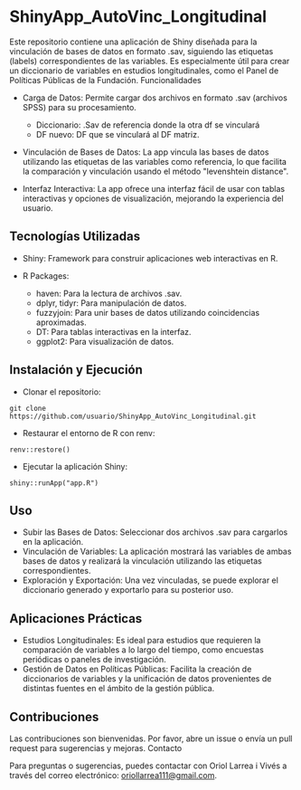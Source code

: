 # ShinyApp_AutoVinc_Longitudinal

Este repositorio contiene una aplicación de Shiny diseñada para la vinculación de bases de datos en formato .sav, siguiendo las etiquetas (labels) correspondientes de las variables. Es especialmente útil para crear un diccionario de variables en estudios longitudinales, como el Panel de Políticas Públicas de la Fundación.
Funcionalidades

- Carga de Datos: Permite cargar dos archivos en formato .sav (archivos SPSS) para su procesamiento.
  + Diccionario: .Sav de referencia donde la otra df se vinculará
  + DF nuevo: DF que se vinculará al DF matriz.
  
- Vinculación de Bases de Datos: La app vincula las bases de datos utilizando las etiquetas de las variables como referencia, lo que facilita la comparación y vinculación usando el método "levenshtein distance".

- Interfaz Interactiva: La app ofrece una interfaz fácil de usar con tablas interactivas y opciones de visualización, mejorando la experiencia del usuario.

## Tecnologías Utilizadas

- Shiny: Framework para construir aplicaciones web interactivas en R.

- R Packages:
  + haven: Para la lectura de archivos .sav.
  + dplyr, tidyr: Para manipulación de datos.
  + fuzzyjoin: Para unir bases de datos utilizando coincidencias aproximadas.
  + DT: Para tablas interactivas en la interfaz.
  + ggplot2: Para visualización de datos.

## Instalación y Ejecución

- Clonar el repositorio:

`git clone https://github.com/usuario/ShinyApp_AutoVinc_Longitudinal.git`

- Restaurar el entorno de R con renv:

`renv::restore()`

- Ejecutar la aplicación Shiny:

`shiny::runApp("app.R")`

## Uso

- Subir las Bases de Datos: Seleccionar dos archivos .sav para cargarlos en la aplicación.
- Vinculación de Variables: La aplicación mostrará las variables de ambas bases de datos y realizará la vinculación utilizando las etiquetas correspondientes.
- Exploración y Exportación: Una vez vinculadas, se puede explorar el diccionario generado y exportarlo para su posterior uso.

## Aplicaciones Prácticas

- Estudios Longitudinales: Es ideal para estudios que requieren la comparación de variables a lo largo del tiempo, como encuestas periódicas o paneles de investigación.
- Gestión de Datos en Políticas Públicas: Facilita la creación de diccionarios de variables y la unificación de datos provenientes de distintas fuentes en el ámbito de la gestión pública.

## Contribuciones

Las contribuciones son bienvenidas. Por favor, abre un issue o envía un pull request para sugerencias y mejoras.
Contacto

Para preguntas o sugerencias, puedes contactar con Oriol Larrea i Vivés a través del correo electrónico: oriollarrea111@gmail.com.
